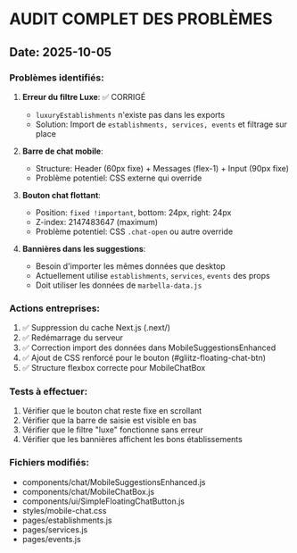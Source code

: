 # AUDIT COMPLET DES PROBLÈMES

## Date: 2025-10-05

### Problèmes identifiés:

1. **Erreur du filtre Luxe**: ✅ CORRIGÉ
   - `luxuryEstablishments` n'existe pas dans les exports
   - Solution: Import de `establishments, services, events` et filtrage sur place

2. **Barre de chat mobile**:
   - Structure: Header (60px fixe) + Messages (flex-1) + Input (90px fixe)
   - Problème potentiel: CSS externe qui override

3. **Bouton chat flottant**:
   - Position: `fixed !important`, bottom: 24px, right: 24px
   - Z-index: 2147483647 (maximum)
   - Problème potentiel: CSS `.chat-open` ou autre override

4. **Bannières dans les suggestions**:
   - Besoin d'importer les mêmes données que desktop
   - Actuellement utilise `establishments`, `services`, `events` des props
   - Doit utiliser les données de `marbella-data.js`

### Actions entreprises:

1. ✅ Suppression du cache Next.js (.next/)
2. ✅ Redémarrage du serveur
3. ✅ Correction import des données dans MobileSuggestionsEnhanced
4. ✅ Ajout de CSS renforcé pour le bouton (#gliitz-floating-chat-btn)
5. ✅ Structure flexbox correcte pour MobileChatBox

### Tests à effectuer:

1. Vérifier que le bouton chat reste fixe en scrollant
2. Vérifier que la barre de saisie est visible en bas
3. Vérifier que le filtre "luxe" fonctionne sans erreur
4. Vérifier que les bannières affichent les bons établissements

### Fichiers modifiés:

- components/chat/MobileSuggestionsEnhanced.js
- components/chat/MobileChatBox.js
- components/ui/SimpleFloatingChatButton.js
- styles/mobile-chat.css
- pages/establishments.js
- pages/services.js
- pages/events.js



